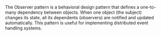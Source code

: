 The Observer pattern is a behavioral design pattern that defines a one-to-many dependency between objects. When one object (the subject) changes its state, all its dependents (observers) are notified and updated automatically. This pattern is useful for implementing distributed event handling systems.
